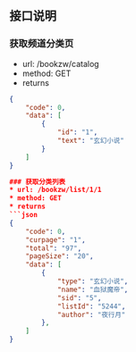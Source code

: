 ## 接口说明  

### 获取频道分类页
* url: /bookzw/catalog
* method: GET
* returns
```json
{
    "code": 0,
    "data": [
        {
            "id": "1",
            "text": "玄幻小说"
        }
    ]
}

### 获取分类列表
* url: /bookzw/list/1/1
* method: GET
* returns
```json
{
    "code": 0,
    "curpage": "1",
    "total": "97",
    "pageSize": "20",
    "data": [
        {
            "type": "玄幻小说",
            "name": "血狱魔帝",
            "sid": "5",
            "listId": "5244",
            "author": "夜行月"
        },
    ]
}
